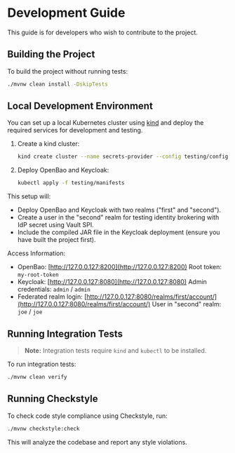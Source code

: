 # Development Guide

This guide is for developers who wish to contribute to the project.

## Building the Project

To build the project without running tests:

```bash
./mvnw clean install -DskipTests
```

## Local Development Environment

You can set up a local Kubernetes cluster using [kind](https://kind.sigs.k8s.io/) and deploy the required services for development and testing.

1. Create a kind cluster:
    ```bash
    kind create cluster --name secrets-provider --config testing/configs/kind-cluster-config.yaml
    ```

2. Deploy OpenBao and Keycloak:
    ```bash
    kubectl apply -f testing/manifests
    ```

This setup will:
- Deploy OpenBao and Keycloak with two realms ("first" and "second").
- Create a user in the "second" realm for testing identity brokering with IdP secret using Vault SPI.
- Include the compiled JAR file in the Keycloak deployment (ensure you have built the project first).

Access Information:
- OpenBao: [http://127.0.0.127:8200](http://127.0.0.127:8200)
  Root token: `my-root-token`
- Keycloak: [http://127.0.0.127:8080](http://127.0.0.127:8080)
  Admin credentials: `admin` / `admin`
- Federated realm login: [http://127.0.0.127:8080/realms/first/account/](http://127.0.0.127:8080/realms/first/account/)
  User in "second" realm: `joe` / `joe`

## Running Integration Tests

> **Note:** Integration tests require `kind` and `kubectl` to be installed.

To run integration tests:

```bash
./mvnw clean verify
```

## Running Checkstyle

To check code style compliance using Checkstyle, run:

```bash
./mvnw checkstyle:check
```

This will analyze the codebase and report any style violations.
